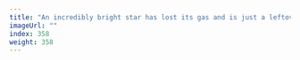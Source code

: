 ```yaml
---
title: "An incredibly bright star has lost its gas and is just a leftover core"
imageUrl: ""
index: 358
weight: 358
---
```

